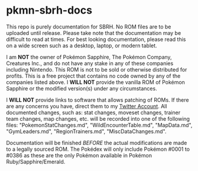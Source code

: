 # pkmn-sbrh-docs
This repo is purely documentation for SBRH. No ROM files are to be uploaded until release. Please take note that the documentation may be difficult to read at times. For best looking documentation, please read this on a wide screen such as a desktop, laptop, or modern tablet.

I am **NOT** the owner of Pokémon Sapphire, The Pokémon Company, Creatures Inc., and do not have any stake in any of these companies including Nintendo. This ROM is not to be sold or otherwise distributed for profits. This is a free project that contains no code owned by any of the companies listed above. I **WILL NOT** provide the vanilla ROM of Pokémon Sapphire or the modified version(s) under any circumstances.

I **WILL NOT** provide links to software that allows patching of ROMs. If there are any concerns you have, direct them to my [Twitter Account](https://twitter.com/saph_spl). All documented changes, such as: stat changes, moveset changes, trainer team changes, map changes, etc. will be recorded into one of the following files: "PokemonStatChanges.md", "WildEncounterTable.md", "MapData.md", "GymLeaders.md", "RegionTrainers.md", "MiscDataChanges.md".

Documentation will be finished *BEFORE* the actual modifications are made to a legally sourced ROM. The Pokédex will only include Pokémon #0001 to #0386 as these are the only Pokémon available in Pokémon Ruby/Sapphire/Emerald.
